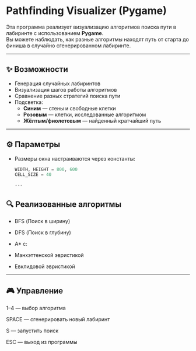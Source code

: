 # Pathfinding Visualizer (Pygame)

Эта программа реализует визуализацию алгоритмов поиска пути в лабиринте с использованием **Pygame**.  
Вы можете наблюдать, как разные алгоритмы находят путь от старта до финиша в случайно сгенерированном лабиринте.

---

## ✨ Возможности
- Генерация случайных лабиринтов
- Визуализация шагов работы алгоритмов
- Сравнение разных стратегий поиска пути
- Подсветка:
  - **Синим** — стены и свободные клетки
  - **Розовым** — клетки, исследованные алгоритмом
  - **Жёлтым/фиолетовым** — найденный кратчайший путь

---

## ⚙️ Параметры
- Размеры окна настраиваются через константы:
  ```python
  WIDTH, HEIGHT = 800, 600
  CELL_SIZE = 40
  
  ---
  
## 🔍 Реализованные алгоритмы

- BFS (Поиск в ширину)

- DFS (Поиск в глубину)

 - A* с:

- Манхэттенской эвристикой

- Евклидовой эвристикой

---

## 🎮 Управление

1–4 — выбор алгоритма

SPACE — сгенерировать новый лабиринт

S — запустить поиск

ESC — выход из программы

